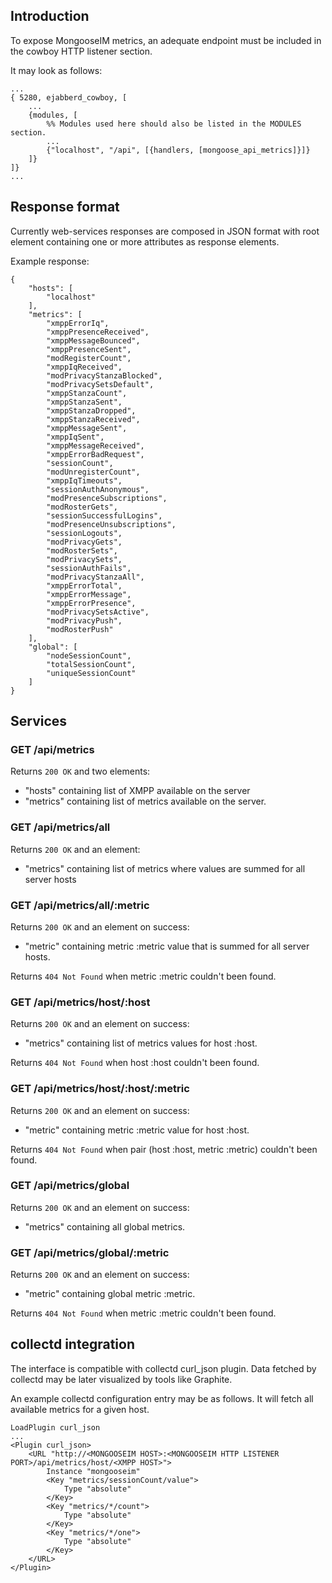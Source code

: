## Introduction


To expose MongooseIM metrics, an adequate endpoint must be included in the cowboy HTTP listener section.

It may look as follows:
```
...
{ 5280, ejabberd_cowboy, [
    ...
    {modules, [
        %% Modules used here should also be listed in the MODULES section.
        ...
        {"localhost", "/api", [{handlers, [mongoose_api_metrics]}]}
    ]}
]}
...
```

## Response format

Currently web-services responses are composed in JSON format with root element containing one or more attributes as response elements.

Example response:

    {
        "hosts": [
            "localhost"
        ],
        "metrics": [
            "xmppErrorIq",
            "xmppPresenceReceived",
            "xmppMessageBounced",
            "xmppPresenceSent",
            "modRegisterCount",
            "xmppIqReceived",
            "modPrivacyStanzaBlocked",
            "modPrivacySetsDefault",
            "xmppStanzaCount",
            "xmppStanzaSent",
            "xmppStanzaDropped",
            "xmppStanzaReceived",
            "xmppMessageSent",
            "xmppIqSent",
            "xmppMessageReceived",
            "xmppErrorBadRequest",
            "sessionCount",
            "modUnregisterCount",
            "xmppIqTimeouts",
            "sessionAuthAnonymous",
            "modPresenceSubscriptions",
            "modRosterGets",
            "sessionSuccessfulLogins",
            "modPresenceUnsubscriptions",
            "sessionLogouts",
            "modPrivacyGets",
            "modRosterSets",
            "modPrivacySets",
            "sessionAuthFails",
            "modPrivacyStanzaAll",
            "xmppErrorTotal",
            "xmppErrorMessage",
            "xmppErrorPresence",
            "modPrivacySetsActive",
            "modPrivacyPush",
            "modRosterPush"
        ],
        "global": [
            "nodeSessionCount",
            "totalSessionCount",
            "uniqueSessionCount"
        ]
    }

## Services

### GET /api/metrics

Returns ```200 OK``` and two elements:

* "hosts" containing list of XMPP available on the server
* "metrics" containing list of metrics available on the server.

### GET /api/metrics/all

Returns ```200 OK``` and an element:

* "metrics" containing list of metrics where values are summed for all server hosts

### GET /api/metrics/all/:metric

Returns ```200 OK``` and an element on success:

* "metric" containing metric :metric value that is summed for all server hosts.

Returns ```404 Not Found``` when metric :metric couldn't been found.

### GET /api/metrics/host/:host

Returns ```200 OK``` and an element on success:

* "metrics" containing list of metrics values for host :host.

Returns ```404 Not Found``` when host :host couldn't been found.

### GET /api/metrics/host/:host/:metric

Returns ```200 OK``` and an element on success:

* "metric" containing metric :metric value for host :host.

Returns ```404 Not Found``` when pair (host :host, metric :metric) couldn't been found.

### GET /api/metrics/global

Returns ```200 OK``` and an element on success:

* "metrics" containing all global metrics.

### GET /api/metrics/global/:metric

Returns ```200 OK``` and an element on success:

* "metric" containing global metric :metric.

Returns ```404 Not Found``` when metric :metric couldn't been found.


## collectd integration
The interface is compatible with collectd curl_json plugin.
Data fetched by collectd may be later visualized by tools like Graphite.

An example collectd configuration entry may be as follows. It will fetch all available metrics for a given host.
```
LoadPlugin curl_json
...
<Plugin curl_json>
    <URL "http://<MONGOOSEIM HOST>:<MONGOOSEIM HTTP LISTENER PORT>/api/metrics/host/<XMPP HOST>">
        Instance "mongooseim"
        <Key "metrics/sessionCount/value">
            Type "absolute"
        </Key>
        <Key "metrics/*/count">
            Type "absolute"
        </Key>
        <Key "metrics/*/one">
            Type "absolute"
        </Key>
    </URL>
</Plugin>
```
